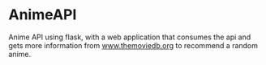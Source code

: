 # AnimeAPI
Anime API using flask, with a web application that consumes the api and gets more information from www.themoviedb.org to recommend a random anime.
